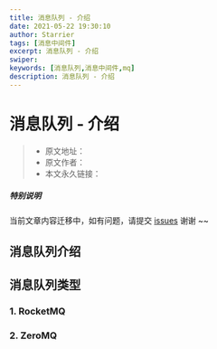 ```yaml
---
title: 消息队列 - 介绍
date: 2021-05-22 19:30:10
author: Starrier
tags: [消息中间件]
excerpt: 消息队列 - 介绍
swiper:
keywords: [消息队列,消息中间件,mq]
description: 消息队列 - 介绍
---
```


# 消息队列 - 介绍

> * 原文地址：[]()
> * 原文作者：[]()
> * 本文永久链接：[]()

##### **特别说明**

当前文章内容迁移中，如有问题，请提交 [issues](https://github.com/Starrier/starrier.github.io/issues) 谢谢 ~~

## 消息队列介绍

## 消息队列类型


### 1. RocketMQ

### 2. ZeroMQ




